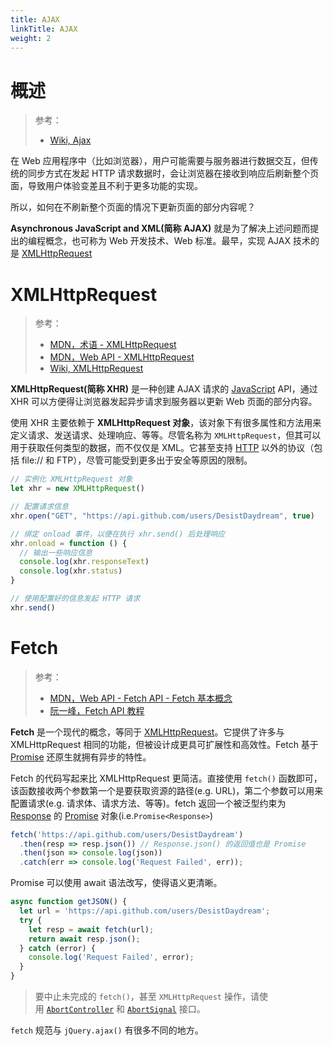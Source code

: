```yaml
---
title: AJAX
linkTitle: AJAX
weight: 2
---
```


# 概述

> 参考：
>
> - [Wiki, Ajax](https://en.wikipedia.org/wiki/Ajax_(programming))

在 Web 应用程序中（比如浏览器），用户可能需要与服务器进行数据交互，但传统的同步方式在发起 HTTP 请求数据时，会让浏览器在接收到响应后刷新整个页面，导致用户体验变差且不利于更多功能的实现。

所以，如何在不刷新整个页面的情况下更新页面的部分内容呢？

**Asynchronous JavaScript and XML(简称 AJAX)** 就是为了解决上述问题而提出的编程概念，也可称为 Web 开发技术、Web 标准。最早，实现 AJAX 技术的是 [XMLHttpRequest](#xmlhttprequest)

# XMLHttpRequest

> 参考：
>
> - [MDN，术语 - XMLHttpRequest](https://developer.mozilla.org/zh-CN/docs/Glossary/XMLHttpRequest)
> - [MDN，Web API - XMLHttpRequest](https://developer.mozilla.org/zh-CN/docs/Web/API/XMLHttpRequest)
> - [Wiki, XMLHttpRequest](https://en.wikipedia.org/wiki/XMLHttpRequest)

**XMLHttpRequest(简称 XHR)** 是一种创建 AJAX 请求的 [JavaScript](/docs/2.编程/高级编程语言/ECMAScript/JavaScript%20规范与标准库/JavaScript%20规范与标准库.md) API，通过 XHR 可以方便得让浏览器发起异步请求到服务器以更新 Web 页面的部分内容。

使用 XHR 主要依赖于 **XMLHttpRequest 对象**，该对象下有很多属性和方法用来定义请求、发送请求、处理响应、等等。尽管名称为 `XMLHttpRequest`，但其可以用于获取任何类型的数据，而不仅仅是 XML。它甚至支持 [HTTP](https://developer.mozilla.org/zh-CN/docs/Web/HTTP) 以外的协议（包括 file:// 和 FTP），尽管可能受到更多出于安全等原因的限制。

```js
// 实例化 XMLHttpRequest 对象
let xhr = new XMLHttpRequest()

// 配置请求信息
xhr.open("GET", "https://api.github.com/users/DesistDaydream", true)

// 绑定 onload 事件，以便在执行 xhr.send() 后处理响应
xhr.onload = function () {
  // 输出一些响应信息
  console.log(xhr.responseText)
  console.log(xhr.status)
}

// 使用配置好的信息发起 HTTP 请求
xhr.send()
```

# Fetch

> 参考：
>
> - [MDN，Web API - Fetch API - Fetch 基本概念](https://developer.mozilla.org/zh-CN/docs/Web/API/Fetch_API/Basic_concepts)
> - [阮一峰，Fetch API 教程](https://www.ruanyifeng.com/blog/2020/12/fetch-tutorial.html)

**Fetch** 是一个现代的概念，等同于 [XMLHttpRequest](https://developer.mozilla.org/zh-CN/docs/Web/API/XMLHttpRequest)。它提供了许多与 XMLHttpRequest 相同的功能，但被设计成更具可扩展性和高效性。Fetch 基于 [Promise](/docs/2.编程/高级编程语言/ECMAScript/JavaScript%20规范与标准库/Promise.md) 还原生就拥有异步的特性。

Fetch 的代码写起来比 XMLHttpRequest 更简洁。直接使用 `fetch()` 函数即可，该函数接收两个参数第一个是要获取资源的路径(e.g. URL)，第二个参数可以用来配置请求(e.g. 请求体、请求方法、等等)。fetch 返回一个被泛型约束为 [Response](https://developer.mozilla.org/zh-CN/docs/Web/API/Response) 的 [Promise](/docs/2.编程/高级编程语言/ECMAScript/JavaScript%20规范与标准库/Promise.md) 对象(i.e.`Promise<Response>`)

```js
fetch('https://api.github.com/users/DesistDaydream')
  .then(resp => resp.json()) // Response.json() 的返回值也是 Promise
  .then(json => console.log(json))
  .catch(err => console.log('Request Failed', err));
```

Promise 可以使用 await 语法改写，使得语义更清晰。

```js
async function getJSON() {
  let url = 'https://api.github.com/users/DesistDaydream';
  try {
    let resp = await fetch(url);
    return await resp.json();
  } catch (error) {
    console.log('Request Failed', error);
  }
}
```

> 要中止未完成的 `fetch()`，甚至 `XMLHttpRequest` 操作，请使用 [`AbortController`](https://developer.mozilla.org/zh-CN/docs/Web/API/AbortController) 和 [`AbortSignal`](https://developer.mozilla.org/zh-CN/docs/Web/API/AbortSignal) 接口。

`fetch` 规范与 `jQuery.ajax()` 有很多不同的地方。
